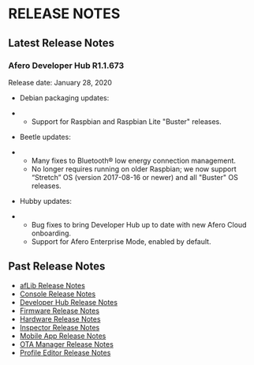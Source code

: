 # RELEASE NOTES

## Latest Release Notes

### Afero Developer Hub R1.1.673

Release date: January 28, 2020

- Debian packaging updates:

- - Support for Raspbian and Raspbian Lite "Buster" releases.

- Beetle updates:

- - Many fixes to Bluetooth® low energy connection management.
  - No longer requires running on older Raspbian; we now support “Stretch” OS (version 2017-08-16 or newer) and all "Buster" OS releases.

- Hubby updates:

- - Bug fixes to bring Developer Hub up to date with new Afero Cloud onboarding.
  - Support for Afero Enterprise Mode, enabled by default.

## Past Release Notes

- [afLib Release Notes](https://afero-devdocs.readthedocs.io/en/latest/RelNotes-afLib)
- [Console Release Notes](https://afero-devdocs.readthedocs.io/en/latest/RelNotes-Console)
- [Developer Hub Release Notes](https://afero-devdocs.readthedocs.io/en/latest/RelNotes-DevHub)
- [Firmware Release Notes](https://afero-devdocs.readthedocs.io/en/latest/RelNotes-FW)
- [Hardware Release Notes](https://afero-devdocs.readthedocs.io/en/latest/RelNotes-HW)
- [Inspector Release Notes](https://afero-devdocs.readthedocs.io/en/latest/RelNotes-Inspector)
- [Mobile App Release Notes](https://afero-devdocs.readthedocs.io/en/latest/RelNotes-MobileApp)
- [OTA Manager Release Notes](https://afero-devdocs.readthedocs.io/en/latest/RelNotes-OTAMgr)
- [Profile Editor Release Notes](https://afero-devdocs.readthedocs.io/en/latest/RelNotes-APE)